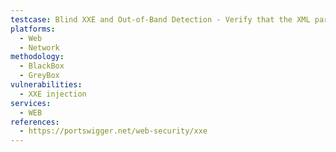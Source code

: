 ```yaml
---
testcase: Blind XXE and Out-of-Band Detection - Verify that the XML parser used by the Web (HTTP/HTTPS) service does not resolve external entities referencing URLs controlled by an attacker (e.g., http://attacker.com/xxe), preventing OOB interactions
platforms: 
  - Web
  - Network
methodology: 
  - BlackBox
  - GreyBox
vulnerabilities:
  - XXE injection
services:
  - WEB
references:
  - https://portswigger.net/web-security/xxe
---
```

